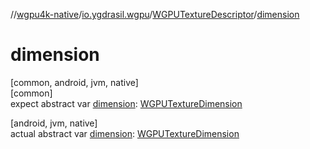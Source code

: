 //[wgpu4k-native](../../../index.md)/[io.ygdrasil.wgpu](../index.md)/[WGPUTextureDescriptor](index.md)/[dimension](dimension.md)

# dimension

[common, android, jvm, native]\
[common]\
expect abstract var [dimension](dimension.md): [WGPUTextureDimension](../-w-g-p-u-texture-dimension/index.md)

[android, jvm, native]\
actual abstract var [dimension](dimension.md): [WGPUTextureDimension](../-w-g-p-u-texture-dimension/index.md)